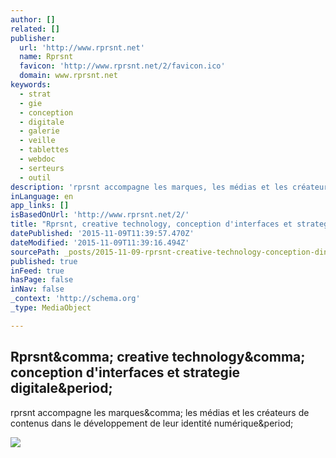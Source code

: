 ```yaml
---
author: []
related: []
publisher:
  url: 'http://www.rprsnt.net'
  name: Rprsnt
  favicon: 'http://www.rprsnt.net/2/favicon.ico'
  domain: www.rprsnt.net
keywords:
  - strat
  - gie
  - conception
  - digitale
  - galerie
  - veille
  - tablettes
  - webdoc
  - serteurs
  - outil
description: 'rprsnt accompagne les marques, les médias et les créateurs de contenus dans le développement de leur identité numérique.'
inLanguage: en
app_links: []
isBasedOnUrl: 'http://www.rprsnt.net/2/'
title: "Rprsnt, creative technology, conception d'interfaces et strategie digitale."
datePublished: '2015-11-09T11:39:57.470Z'
dateModified: '2015-11-09T11:39:16.494Z'
sourcePath: _posts/2015-11-09-rprsnt-creative-technology-conception-dinterfaces-et-stra.md
published: true
inFeed: true
hasPage: false
inNav: false
_context: 'http://schema.org'
_type: MediaObject

---
```

<article style=""><h1>Rprsnt&amp;comma; creative technology&amp;comma; conception d'interfaces et strategie digitale&amp;period;</h1><p>rprsnt accompagne les marques&amp;comma; les médias et les créateurs de contenus dans le développement de leur identité numérique&amp;period;</p><img src="http://www.rprsnt.net/2/kit/home-radiofrance.jpg" /></article>